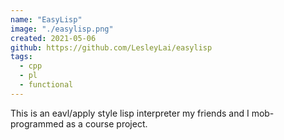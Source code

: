 ```yaml
---
name: "EasyLisp"
image: "./easylisp.png"
created: 2021-05-06
github: https://github.com/LesleyLai/easylisp
tags:
  - cpp
  - pl
  - functional
---
```


This is an eavl/apply style lisp interpreter my friends and I mob-programmed as a course project.
